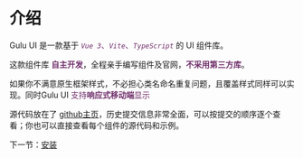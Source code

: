 # 介绍

Gulu UI 是一款基于 <font color="#6f2e6a">*`Vue 3`*、*`Vite`*、*`TypeScript`*</font> 的 UI 组件库。

这款组件库 <font color="#6f2e6a">**自主开发**</font>，全程亲手编写组件及官网，<font color="#6f2e6a">**不采用第三方库**</font>。

如果你不满意原生框架样式，不必担心类名命名重复问题，且覆盖样式同样可以实现。同时Gulu UI <font color="#6f2e6a">支持**响应式移动端**显示</font>

源代码放在了 [github主页](https://github.com/haxiedaimala/gulu-ui)，历史提交信息非常全面，可以按提交的顺序逐个查看；你也可以直接查看每个组件的源代码和示例。

下一节：[安装](#/doc/install)
